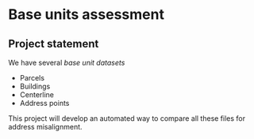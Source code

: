 # Base units assessment

## Project statement

We have several *base unit datasets*

  - Parcels
  - Buildings
  - Centerline
  - Address points

This project will develop an automated way to compare all these files for address misalignment.